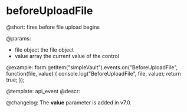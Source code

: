 beforeUploadFile
=============

@short: fires before file upload begins
 

@params:
- file      object      the file object
- value     array     the current value of the control



@example:
form.getItem("simpleVault").events.on("BeforeUploadFile", function(file, value) {
    console.log("BeforeUploadFile", file, value);
    return true;
});


@template: api_event
@descr:

@changelog: 
The **value** parameter is added in v7.0.